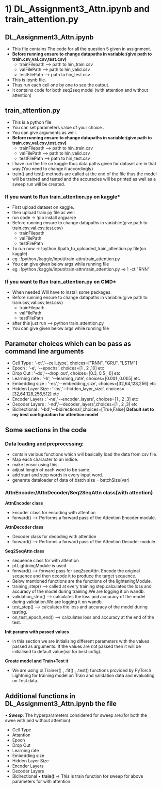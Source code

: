 # 1) DL_Assignment3_Attn.ipynb and train_attention.py


## DL_Assignment3_Attn.ipynb
- This file contains The code for all the question 5 given in assignment.
-   **Before running ensure to change datapaths in variable:(give path to train.csv,val.csv,test.csv)**
    - trainFilepath --> path to hin_train.csv
    - valFilePath   --> path to hin_valid.csv
    - testFilePath  --> path to hin_test.csv
- This is ipynb file.
- Thus run each cell one by one to see the output.
- It contains code for both seq2seq model (with attention and without attention)

## train_attention.py
-   This is a python file
-   You can set parameters value of your choice .
-   You can give arguments as well.
-   **Before running ensure to change datapaths in variable:(give path to train.csv,val.csv,test.csv)**
    - trainFilepath --> path to hin_train.csv
    - valFilePath   --> path to hin_valid.csv
    - testFilePath  --> path to hin_test.csv
-   I have run the file on kaggle thus data paths given for dataset are in that way.(You need to change it accordingly)
-   train() and test() methods are called at the end of the file thus the model will be trained and tested and the accuracies will be printed as well as a sweep run will be created.

### If you want to Run train_attention.py on kaggle*
-  First upload dataset on kaggle.
-  then upload train.py file as well  
-  run code -> !pip install argparse 
-   Before running ensure to change datapaths in variable:(give path to train.csv,val.csv,test.csv)
    - trainFilepath
    - valFilePath
    - testFilePath
-  To run now -> !python $path_to_uploaded_train_attention.py file(on kaggle)
-   eg : !python /kaggle/input/train-attn/train_attention.py
-  You can give given below args while running file
-   eg : !python /kaggle/input/train-attn/train_attention.py -e 1 -ct "RNN"


### If you want to Run train_attention.py on CMD*
-  When needed Will have to install some packages.
-   Before running ensure to change datapaths in variable:(give path to train.csv,val.csv,test.csv)
    - trainFilepath
    - valFilePath
    - testFilePath 
-   after this just run -->  python train_attention.py 
-   You can give given below args while running file

## Parameter choices which can be pass as command line arguments
-   Cell Type : '-ct','--cell_type', choices=["RNN", "GRU", "LSTM"]
-   Epoch : '-e', '--epochs',  choices=[1 , 2 ,10] etc
-   Drop Out : '-do','--drop_out', choices=[0.3, 0.5 , 0] etc
-   Learning rate : '-lr', '--learning_rate', choices=[0.001 ,0.005] etc
-   Embedding size : '-es','--embedding_size', choices=[32,64,128,256] etc
-   Hidden Layer Size : '-hs','--hidden_layer_size', choices=[32,64,128,256,512] etc
-   Encoder Layers : '-ne','--encoder_layers', choices=[1 , 2 ,3] etc
-   Decoder Layers : '-nd','--decoder_layers',choices=[1 , 2 ,3] etc
-   Bidirectional : '-bd','--bidirectional',choices=[True,False]
**Default set to my best configuration for attention model**


## Some sections in the code

### Data loading and preprocessing: 
- contain various functions which will basically load the data from csv file.
- Map each character to an indice.
- make tensor using this.
- adjust length of each word to be same.
- add start and stop words in every input word.    
- generate dataloader of data of batch size = batchSize(var)
   
### AttnEncoder/AttnDecoder/Seq2SeqAttn class(with attention)
**AttnEncoder class**
- Encoder class for encoding with attention
- forward() --> Performs a forward pass of the Attention Encoder module.

**AttnDecoder class**
- Decoder class for decoding with attention
- forward() --> Performs a forward pass of the Attention Decoder module.

**Seq2SeqAttn class**
- sequence class for with attention
- pl.LightningModule is used
- forward() --> forward pass for seq2seqAttn. Encode the original sequence and then decode it to produce the target sequence.
- Below mentioned functions are the functions of the lighteningModule.
- training_step() --> called at every training step.calculates the loss and accuracy of the model during training.We are logging it on wandb.
- validation_step() --> calculates the loss and accuracy of the model during validation.We are logging it on wandb.
- test_step() --> calculates the loss and accuracy of the model during testing.
- on_test_epoch_end() --> calculates loss and accuracy at the end of the test.

**Init params with passed values**
- In this section we are initialising different parameters with the values passed as arguments. If the values are not passed then it will be initialised to default value(val for best cofig).

**Create model and Train+Test it**
- We are using pl.Trainer() , .fit() , .test() functions provided by PyTorch Lightning for training model on Train and validation data and evaluating on Test data.


## Additional functions in DL_Assignment3_Attn.ipynb the file
•	**_Sweep_**: 
The hyperparameters considered for sweep are:(for both the swee with and without attention)
-   Cell Type
-   Attention
-   Epoch
-   Drop Out
-   Learning rate
-   Embedding size
-   Hidden Layer Size
-   Encoder Layers
-   Decoder Layers
-   Bidirectional
•	**train()** -> This is train function for sweep for above parameters for with attention
